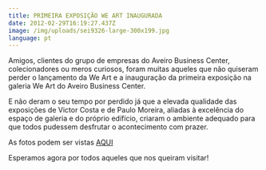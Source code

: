 ```yaml
---
title: PRIMEIRA EXPOSIÇÃO WE ART INAUGURADA
date: 2012-02-29T16:19:27.437Z
image: /img/uploads/sei9326-large-300x199.jpg
language: pt
---
```

Amigos, clientes do grupo de empresas do Aveiro Business Center, colecionadores ou meros curiosos, foram muitas aqueles que não quiseram perder o lançamento da We Art e a inauguração da primeira exposição na galeria We Art do Aveiro Business Center.



E não deram o seu tempo por perdido já que a elevada qualidade das exposições de Victor Costa e de Paulo Moreira, aliadas à excelência do espaço de galeria e do próprio edifício, criaram o ambiente adequado para que todos pudessem desfrutar o acontecimento com prazer.



As fotos podem ser vistas [AQUI](https://www.facebook.com/pg/weart.pt/photos/?tab=album&album_id=377432365620241)



Esperamos agora por todos aqueles que nos queiram visitar!
